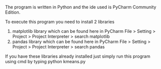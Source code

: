 The program is written in Python and the ide used is PyCharm Community Edition.

To execute this program you need to install 2 libraries
1) matplotlib library which can be found here in PyCharm File > Setting > Project > Project Interpreter > search matplotlib
2) pandas library which can be found here in PyCharm File > Setting > Project > Project Interpreter > search pandas

If you have these libraries already installed just simply run this program using cmd by typing python kmeans.py
